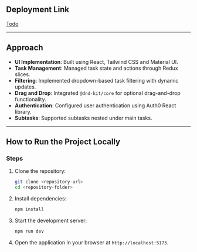 ## Deployment Link
[Todo](https://your-deployment-link.com)

---

## Approach
- **UI Implementation**: Built using React, Tailwind CSS and Material UI.
- **Task Management**: Managed task state and actions through Redux slices.
- **Filtering**: Implemented dropdown-based task filtering with dynamic updates.
- **Drag and Drop**: Integrated `@dnd-kit/core` for optional drag-and-drop functionality.
- **Authentication**: Configured user authentication using Auth0 React library.
- **Subtasks**: Supported subtasks nested under main tasks.

---

## How to Run the Project Locally

### Steps
1. Clone the repository:
   ```bash
   git clone <repository-url>
   cd <repository-folder>
   ```
2. Install dependencies:
   ```bash
   npm install
   ```
3. Start the development server:
   ```bash
   npm run dev
   ```
4. Open the application in your browser at `http://localhost:5173`.